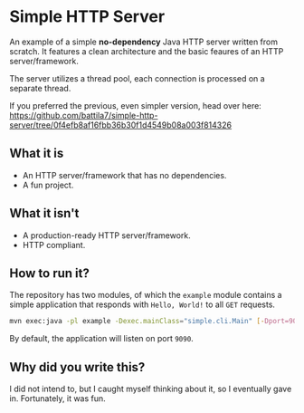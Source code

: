 # Simple HTTP Server

An example of a simple **no-dependency** Java HTTP server written from scratch. It features a clean architecture and the basic feaures of an HTTP server/framework.

The server utilizes a thread pool, each connection is processed on a separate thread.

If you preferred the previous, even simpler version, head over here: https://github.com/battila7/simple-http-server/tree/0f4efb8af16fbb36b30f1d4549b08a003f814326

## What it is

  * An HTTP server/framework that has no dependencies.
  * A fun project.

## What it isn't

  * A production-ready HTTP server/framework.
  * HTTP compliant. 

## How to run it?

The repository has two modules, of which the `example` module contains a simple application that responds with `Hello, World!` to all `GET` requests.

~~~~bash
mvn exec:java -pl example -Dexec.mainClass="simple.cli.Main" [-Dport=9090]
~~~~

By default, the application will listen on port `9090`.

## Why did you write this?

I did not intend to, but I caught myself thinking about it, so I eventually gave in. Fortunately, it was fun.
